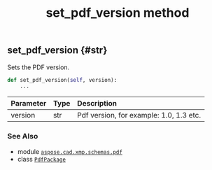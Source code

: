 ﻿---
title: set_pdf_version method
second_title: Aspose.CAD for Python via .NET API References
description: 
type: docs
weight: 80
url: /aspose.cad.xmp.schemas.pdf/pdfpackage/set_pdf_version/
is_root: false
---

## set_pdf_version {#str}

Sets the PDF version.



```python
def set_pdf_version(self, version):
    ...
```


| Parameter | Type | Description |
| :- | :- | :- |
| version | str | Pdf version, for example: 1.0, 1.3 etc. |



### See Also
* module [`aspose.cad.xmp.schemas.pdf`](../../)
* class [`PdfPackage`](/cad/python-net/aspose.cad.xmp.schemas.pdf/pdfpackage)
